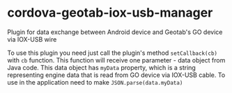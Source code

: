 # cordova-geotab-iox-usb-manager
Plugin for data exchange between Android device and Geotab's GO device via IOX-USB wire

To use this plugin you need just call the plugin's method `setCallback(cb)` with `cb` function. 
This function will receive one parameter - data object from Java code. This data object has `myData` property, which is a string representing engine data that is read from GO device via IOX-USB cable. To use in the application need to make `JSON.parse(data.myData)`
